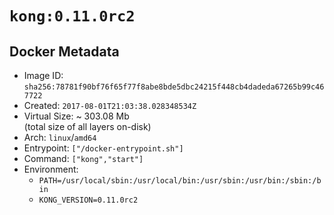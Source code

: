 # `kong:0.11.0rc2`

## Docker Metadata

- Image ID: `sha256:78781f90bf76f65f77f8abe8bde5dbc24215f448cb4dadeda67265b99c467722`
- Created: `2017-08-01T21:03:38.028348534Z`
- Virtual Size: ~ 303.08 Mb  
  (total size of all layers on-disk)
- Arch: `linux`/`amd64`
- Entrypoint: `["/docker-entrypoint.sh"]`
- Command: `["kong","start"]`
- Environment:
  - `PATH=/usr/local/sbin:/usr/local/bin:/usr/sbin:/usr/bin:/sbin:/bin`
  - `KONG_VERSION=0.11.0rc2`
